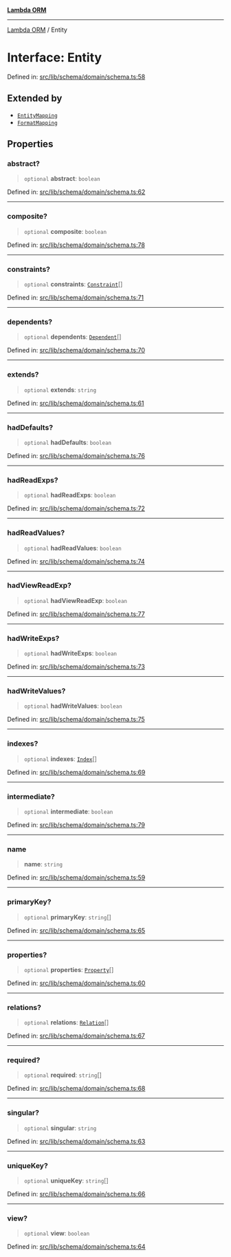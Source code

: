 [**Lambda ORM**](../README.md)

***

[Lambda ORM](../README.md) / Entity

# Interface: Entity

Defined in: [src/lib/schema/domain/schema.ts:58](https://github.com/lambda-orm/lambdaorm-base/blob/5f10bdc7d0f008296efbcbe89bc2bf1ed03aaaef/src/lib/schema/domain/schema.ts#L58)

## Extended by

- [`EntityMapping`](EntityMapping.md)
- [`FormatMapping`](FormatMapping.md)

## Properties

### abstract?

> `optional` **abstract**: `boolean`

Defined in: [src/lib/schema/domain/schema.ts:62](https://github.com/lambda-orm/lambdaorm-base/blob/5f10bdc7d0f008296efbcbe89bc2bf1ed03aaaef/src/lib/schema/domain/schema.ts#L62)

***

### composite?

> `optional` **composite**: `boolean`

Defined in: [src/lib/schema/domain/schema.ts:78](https://github.com/lambda-orm/lambdaorm-base/blob/5f10bdc7d0f008296efbcbe89bc2bf1ed03aaaef/src/lib/schema/domain/schema.ts#L78)

***

### constraints?

> `optional` **constraints**: [`Constraint`](Constraint.md)[]

Defined in: [src/lib/schema/domain/schema.ts:71](https://github.com/lambda-orm/lambdaorm-base/blob/5f10bdc7d0f008296efbcbe89bc2bf1ed03aaaef/src/lib/schema/domain/schema.ts#L71)

***

### dependents?

> `optional` **dependents**: [`Dependent`](Dependent.md)[]

Defined in: [src/lib/schema/domain/schema.ts:70](https://github.com/lambda-orm/lambdaorm-base/blob/5f10bdc7d0f008296efbcbe89bc2bf1ed03aaaef/src/lib/schema/domain/schema.ts#L70)

***

### extends?

> `optional` **extends**: `string`

Defined in: [src/lib/schema/domain/schema.ts:61](https://github.com/lambda-orm/lambdaorm-base/blob/5f10bdc7d0f008296efbcbe89bc2bf1ed03aaaef/src/lib/schema/domain/schema.ts#L61)

***

### hadDefaults?

> `optional` **hadDefaults**: `boolean`

Defined in: [src/lib/schema/domain/schema.ts:76](https://github.com/lambda-orm/lambdaorm-base/blob/5f10bdc7d0f008296efbcbe89bc2bf1ed03aaaef/src/lib/schema/domain/schema.ts#L76)

***

### hadReadExps?

> `optional` **hadReadExps**: `boolean`

Defined in: [src/lib/schema/domain/schema.ts:72](https://github.com/lambda-orm/lambdaorm-base/blob/5f10bdc7d0f008296efbcbe89bc2bf1ed03aaaef/src/lib/schema/domain/schema.ts#L72)

***

### hadReadValues?

> `optional` **hadReadValues**: `boolean`

Defined in: [src/lib/schema/domain/schema.ts:74](https://github.com/lambda-orm/lambdaorm-base/blob/5f10bdc7d0f008296efbcbe89bc2bf1ed03aaaef/src/lib/schema/domain/schema.ts#L74)

***

### hadViewReadExp?

> `optional` **hadViewReadExp**: `boolean`

Defined in: [src/lib/schema/domain/schema.ts:77](https://github.com/lambda-orm/lambdaorm-base/blob/5f10bdc7d0f008296efbcbe89bc2bf1ed03aaaef/src/lib/schema/domain/schema.ts#L77)

***

### hadWriteExps?

> `optional` **hadWriteExps**: `boolean`

Defined in: [src/lib/schema/domain/schema.ts:73](https://github.com/lambda-orm/lambdaorm-base/blob/5f10bdc7d0f008296efbcbe89bc2bf1ed03aaaef/src/lib/schema/domain/schema.ts#L73)

***

### hadWriteValues?

> `optional` **hadWriteValues**: `boolean`

Defined in: [src/lib/schema/domain/schema.ts:75](https://github.com/lambda-orm/lambdaorm-base/blob/5f10bdc7d0f008296efbcbe89bc2bf1ed03aaaef/src/lib/schema/domain/schema.ts#L75)

***

### indexes?

> `optional` **indexes**: [`Index`](Index.md)[]

Defined in: [src/lib/schema/domain/schema.ts:69](https://github.com/lambda-orm/lambdaorm-base/blob/5f10bdc7d0f008296efbcbe89bc2bf1ed03aaaef/src/lib/schema/domain/schema.ts#L69)

***

### intermediate?

> `optional` **intermediate**: `boolean`

Defined in: [src/lib/schema/domain/schema.ts:79](https://github.com/lambda-orm/lambdaorm-base/blob/5f10bdc7d0f008296efbcbe89bc2bf1ed03aaaef/src/lib/schema/domain/schema.ts#L79)

***

### name

> **name**: `string`

Defined in: [src/lib/schema/domain/schema.ts:59](https://github.com/lambda-orm/lambdaorm-base/blob/5f10bdc7d0f008296efbcbe89bc2bf1ed03aaaef/src/lib/schema/domain/schema.ts#L59)

***

### primaryKey?

> `optional` **primaryKey**: `string`[]

Defined in: [src/lib/schema/domain/schema.ts:65](https://github.com/lambda-orm/lambdaorm-base/blob/5f10bdc7d0f008296efbcbe89bc2bf1ed03aaaef/src/lib/schema/domain/schema.ts#L65)

***

### properties?

> `optional` **properties**: [`Property`](Property.md)[]

Defined in: [src/lib/schema/domain/schema.ts:60](https://github.com/lambda-orm/lambdaorm-base/blob/5f10bdc7d0f008296efbcbe89bc2bf1ed03aaaef/src/lib/schema/domain/schema.ts#L60)

***

### relations?

> `optional` **relations**: [`Relation`](Relation.md)[]

Defined in: [src/lib/schema/domain/schema.ts:67](https://github.com/lambda-orm/lambdaorm-base/blob/5f10bdc7d0f008296efbcbe89bc2bf1ed03aaaef/src/lib/schema/domain/schema.ts#L67)

***

### required?

> `optional` **required**: `string`[]

Defined in: [src/lib/schema/domain/schema.ts:68](https://github.com/lambda-orm/lambdaorm-base/blob/5f10bdc7d0f008296efbcbe89bc2bf1ed03aaaef/src/lib/schema/domain/schema.ts#L68)

***

### singular?

> `optional` **singular**: `string`

Defined in: [src/lib/schema/domain/schema.ts:63](https://github.com/lambda-orm/lambdaorm-base/blob/5f10bdc7d0f008296efbcbe89bc2bf1ed03aaaef/src/lib/schema/domain/schema.ts#L63)

***

### uniqueKey?

> `optional` **uniqueKey**: `string`[]

Defined in: [src/lib/schema/domain/schema.ts:66](https://github.com/lambda-orm/lambdaorm-base/blob/5f10bdc7d0f008296efbcbe89bc2bf1ed03aaaef/src/lib/schema/domain/schema.ts#L66)

***

### view?

> `optional` **view**: `boolean`

Defined in: [src/lib/schema/domain/schema.ts:64](https://github.com/lambda-orm/lambdaorm-base/blob/5f10bdc7d0f008296efbcbe89bc2bf1ed03aaaef/src/lib/schema/domain/schema.ts#L64)

